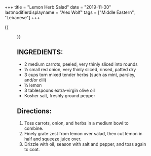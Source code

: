 +++
title = "Lemon Herb Salad"
date = "2019-11-30"
lastmodifierdisplayname = "Alex Wolf"
tags = ["Middle Eastern", "Lebanese"]
+++

{{<figure src="/images/lemony-herb-salad.jpg">}}

## INGREDIENTS:

* 2 medium carrots, peeled, very thinly sliced into rounds
* ½ small red onion, very thinly sliced, rinsed, patted dry
* 3 cups torn mixed tender herbs (such as mint, parsley, and/or dill)
* ½ lemon
* 3 tablespoons extra-virgin olive oil
* Kosher salt, freshly ground pepper

## Directions: 
1. Toss carrots, onion, and herbs in a medium bowl to combine. 
2. Finely grate zest from lemon over salad, then cut lemon in half and squeeze juice over. 
3. Drizzle with oil, season with salt and pepper, and toss again to coat.